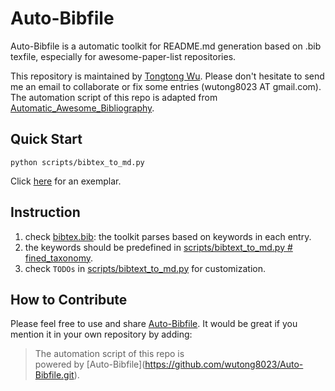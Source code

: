 # Auto-Bibfile
Auto-Bibfile is a automatic toolkit for README.md generation based on .bib texfile, especially for awesome-paper-list repositories.

This repository is maintained by [Tongtong Wu](https://wutong8023.site). Please don't hesitate to send me an email to collaborate or fix some entries (wutong8023 AT gmail.com). The automation script of this repo is adapted from [Automatic_Awesome_Bibliography](https://github.com/TLESORT/Automatic_Awesome_Bibliography).

## Quick Start
```python scripts/bibtex_to_md.py```

Click [here](https://github.com/wutong8023/Auto-Bibfile/tree/master/your_topic4all) for an exemplar.

## Instruction
1. check [bibtex.bib](https://github.com/wutong8023/Auto-Bibfile/blob/master/bibtex.bib): the toolkit parses based on keywords in each entry.
2. the keywords should be predefined in [scripts/bibtext_to_md.py # fined_taxonomy](https://github.com/wutong8023/Auto-Bibfile/tree/master/scripts/bibtex_to_md.py#L84).
3. check ```TODOs``` in [scripts/bibtext_to_md.py](https://github.com/wutong8023/Auto-Bibfile/blob/master/scripts/bibtex_to_md.py) for customization.

## How to Contribute
Please feel free to use and share [Auto-Bibfile](https://github.com/wutong8023/Auto-Bibfile.git). It would be great 
if you mention it in your own repository by adding:
> The automation script of this repo is <br> powered by \[Auto-Bibfile\](https://github.com/wutong8023/Auto-Bibfile.git).
